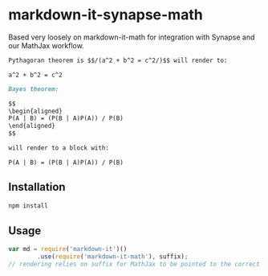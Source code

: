 markdown-it-synapse-math
================
Based very loosely on markdown-it-math for integration with Synapse and our MathJax workflow.

```md
Pythagoran theorem is $$/(a^2 + b^2 = c^2/)$$ will render to:
```
```TeX
a^2 + b^2 = c^2
```
```md
Bayes theorem:

$$
\begin{aligned}
P(A | B) = (P(B | A)P(A)) / P(B)
\end{aligned}
$$

will render to a block with:
```
```TeX
P(A | B) = (P(B | A)P(A)) / P(B)
```

Installation
------------

```sh
npm install
```

Usage
-----

```javascript
var md = require('markdown-it')()
        .use(require('markdown-it-math'), suffix);
// rendering relies on suffix for MathJax to be pointed to the correct DOM elements
```
